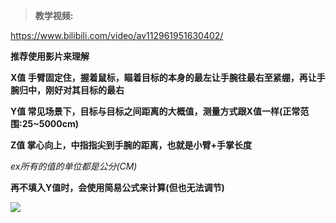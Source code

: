 > **教学视频:**

https://www.bilibili.com/video/av112961951630402/

**推荐使用影片来理解**

**X值
手臂固定住，握着鼠标，瞄着目标的本身的最左让手腕往最右至紧绷，再让手腕归中，刚好对其目标的最右**

**Y值
常见场景下，目标与目标之间距离的大概值，测量方式跟X值一样(正常范围:25~5000cm)**

**Z值
掌心向上，中指指尖到手腕的距离，也就是小臂+手掌长度**

*ex所有的值的单位都是公分(CM)*

**再不填入Y值时，会使用简易公式来计算(但也无法调节)**

![](https://i.imgur.com/3D7g2g4.png)
